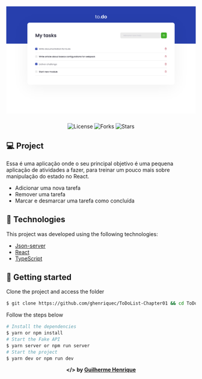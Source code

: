 <h1 align="center">
    <img src="https://github.com/marcoaminotto/ignite-todolist-challenge/blob/main/.github/main.png" />
    </h1>

<p align="center">
  <img  src="https://img.shields.io/static/v1?label=license&message=MIT&color=5965E0&labelColor=121214" alt="License">
  
  <img src="https://img.shields.io/github/forks/ghenriquec/ToDoList-Chapter01?label=forks&message=MIT&color=5965E0&labelColor=121214" alt="Forks">     

  <img src="https://img.shields.io/github/stars/ghenriquec/ToDoList-Chapter01?label=stars&message=MIT&color=5965E0&labelColor=121214" alt="Stars">
</p>


## 💻 Project
Essa é uma aplicação onde o seu principal objetivo é uma pequena aplicação de atividades a fazer, para treinar um pouco mais sobre manipulação do estado no React.

- Adicionar uma nova tarefa
- Remover uma tarefa
- Marcar e desmarcar uma tarefa como concluída

## 🧬 Technologies

This project was developed using the following technologies:

- [Json-server](https://www.npmjs.com/package/json-server)
- [React](https://reactjs.org)
- [TypeScript](https://www.typescriptlang.org/)


## 🚀 Getting started

Clone the project and access the folder

```bash
$ git clone https://github.com/ghenriquec/ToDoList-Chapter01 && cd ToDoList-Chapter01
```

Follow the steps below
```bash
# Install the dependencies
$ yarn or npm install
# Start the Fake API
$ yarn server or npm run server
# Start the project
$ yarn dev or npm run dev
```
<p align="center">
   <b> &#60;/&#62; by <a href="https://www.linkedin.com/in/ghenriquec/">Guilherme Henrique</a></b>
</p>
